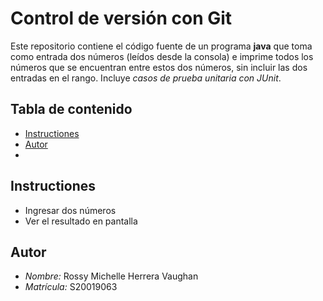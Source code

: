 # Control de versión con Git

Este repositorio contiene el código fuente de un programa **java** que toma como entrada dos números (leídos desde la consola) e imprime todos los números que se encuentran entre estos dos números, sin incluir las dos entradas en el rango. Incluye *casos de prueba unitaria con JUnit*. 

 
## Tabla de contenido

* [Instructiones](#instructiones)
* [Autor](#autor)
* 

## Instructiones

* Ingresar dos números
* Ver el resultado en pantalla

## Autor

* *Nombre:* Rossy Michelle Herrera Vaughan
* *Matrícula:* S20019063
